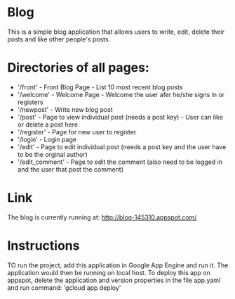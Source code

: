 # Blog
This is a simple blog application that allows users to write, edit, delete their posts and like other people's posts.

# Directories of all pages:
- '/front' - Front Blog Page - List 10 most recent blog posts
- '/welcome' - Welcome Page - Welcome the user afer he/she signs in or registers
- '/newpost' - Write new blog post
- '/post' - Page to view individual post (needs a post key) - User can like or delete a post here
- '/register' - Page for new user to register
- '/login' - Login page
- '/edit' - Page to edit individual post (needs a post key and the user have to be the orginal author)
- '/edit_comment' - Page to edit the comment (also need to be logged in and the user that post the comment)

# Link
The blog is currently running at: http://blog-145310.appspot.com/

# Instructions
TO run the project, add this application in Google App Engine and run it. The application would then be running
on local host. To deploy this app on appspot, delete the application and version properties in the file
app.yaml and run command: 'gcloud app deploy'